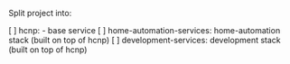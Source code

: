 Split project into:

[ ] hcnp: - base service
[ ] home-automation-services: home-automation stack (built on top of hcnp)
[ ] development-services: development stack (built on top of hcnp)
